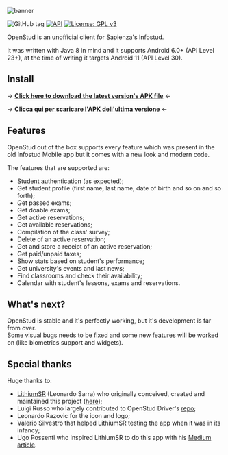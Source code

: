 ![banner](https://user-images.githubusercontent.com/8293810/46977822-72575800-d0cd-11e8-90d9-6132083a0c33.png)

![GitHub tag](https://img.shields.io/github/tag/matypist/openstud_client.svg)
[![API](https://img.shields.io/badge/API-23%2B-brightgreen.svg?style=flat)](https://android-arsenal.com/api?level=23)
[![License: GPL v3](https://img.shields.io/badge/License-GPL%20v3-blue.svg)](https://www.gnu.org/licenses/gpl-3.0)

OpenStud is an unofficial client for Sapienza's Infostud.

It was written with Java 8 in mind and it supports Android 6.0+ (API Level 23+), at the time of writing it targets Android 11 (API Level 30).

## Install

$\to$ <a href="https://github.com/matypist/openstud_client/releases/latest/download/openstud.apk">**Click here to download the latest version's APK file**</a> $\gets$

$\to$ <a href="https://github.com/matypist/openstud_client/releases/latest/download/openstud.apk">**Clicca qui per scaricare l'APK dell'ultima versione**</a> $\gets$

## Features

OpenStud out of the box supports every feature which was present in the old Infostud Mobile app but it comes with a new look and modern code.

The features that are supported are:
- Student authentication (as expected);
- Get student profile (first name, last name, date of birth and so on and so forth);
- Get passed exams;
- Get doable exams;
- Get active reservations;
- Get available reservations;
- Compilation of the class' survey;
- Delete of an active reservation;
- Get and store a receipt of an active reservation;
- Get paid/unpaid taxes;
- Show stats based on student's performance;
- Get university's events and last news;
- Find classrooms and check their availability;
- Calendar with student's lessons, exams and reservations.

## What's next?

OpenStud is stable and it's perfectly working, but it's development is far from over.\
Some visual bugs needs to be fixed and some new features will be worked on (like biometrics support and widgets).

## Special thanks

Huge thanks to:
- [LithiumSR](https://github.com/LithiumSR/) (Leonardo Sarra) who originally conceived, created and maintained this project ([here](https://github.com/LithiumSR/openstud_client));
- Luigi Russo who largely contributed to OpenStud Driver's [repo](https://github.com/matypist/openstud_driver);
- Leonardo Razovic for the icon and logo;
- Valerio Silvestro that helped LithiumSR testing the app when it was in its infancy;
- Ugo Possenti who inspired LithiumSR to do this app with his [Medium article](https://medium.com/@MEPoss/ora-infostud-non-fa-più-schifo-21720720e556).
